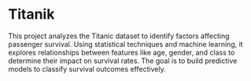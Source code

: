 # Titanik
This project analyzes the Titanic dataset to identify factors affecting passenger survival. Using statistical techniques and machine learning, it explores relationships between features like age, gender, and class to determine their impact on survival rates. The goal is to build predictive models to classify survival outcomes effectively.
